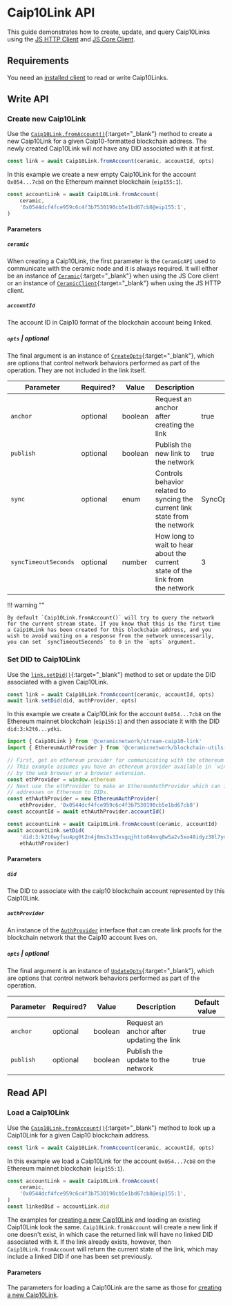 # Caip10Link API

This guide demonstrates how to create, update, and query Caip10Links using the [JS HTTP Client](../../clients/javascript/http.md) and [JS Core Client](../../clients/javascript/core.md).

## **Requirements**

You need an [installed client](../../build/installation.md) to read or write Caip10Links.

## **Write API**

### **Create new Caip10Link**

Use the [`Caip10Link.fromAccount()`](https://developers.ceramic.network/reference/typescript/classes/_ceramicnetwork_stream_caip10_link.caip10link-1.html#fromaccount){:target="_blank"} method to create a new Caip10Link for a given Caip10-formatted blockchain address. The newly created Caip10Link will *not* have any DID associated with it at first.

```javascript
const link = await Caip10Link.fromAccount(ceramic, accountId, opts)
```

In this example we create a new empty Caip10Link for the account `0x054...7cb8` on the Ethereum mainnet blockchain (`eip155:1`).

```javascript
const accountLink = await Caip10Link.fromAccount(
    ceramic,
    '0x0544dcf4fce959c6c4f3b7530190cb5e1bd67cb8@eip155:1',
)
```

#### Parameters

##### `ceramic`

When creating a Caip10Link, the first parameter is the `CeramicAPI` used to communicate with the ceramic node and it is always required. It will either be an instance of [`Ceramic`](https://developers.ceramic.network/reference/typescript/classes/_ceramicnetwork_core.ceramic.html){:target="_blank"} when using the JS Core client or an instance of [`CeramicClient`](https://developers.ceramic.network/reference/typescript/classes/_ceramicnetwork_http_client.ceramicclient.html){:target="_blank"} when using the JS HTTP client.

##### `accountId`

The account ID in Caip10 format of the blockchain account being linked.

##### `opts`  |  optional

The final argument is an instance of [`CreateOpts`](https://developers.ceramic.network/reference/typescript/interfaces/_ceramicnetwork_common.createopts-1.html){:target="_blank"}, which are options that control network behaviors performed as part of the operation.  They are not included in the link itself.

| Parameter     | Required?   | Value            | Description | Default value |
| ------------- | ----------- | ---------------- | ----------- | ----- |
| `anchor`      | optional    | boolean          | Request an anchor after creating the link | true |
| `publish`     | optional    | boolean          | Publish the new link to the network | true |
| `sync`        | optional    | enum             | Controls behavior related to syncing the current link state from the network | SyncOptions.PREFER_CACHE |
| `syncTimeoutSeconds` | optional    | number            | How long to wait to hear about the current state of the link from the network | 3 |

!!! warning ""

    By default `Caip10Link.fromAccount()` will try to query the network for the current stream state. If you know that this is the first time a Caip10Link has been created for this blockchain address, and you wish to avoid waiting on a response from the network unnecessarily, you can set `syncTimeoutSeconds` to 0 in the `opts` argument.


### **Set DID to Caip10Link**

Use the [`link.setDid()`](https://developers.ceramic.network/reference/typescript/classes/_ceramicnetwork_stream_caip10_link.caip10link-1.html#setdid){:target="_blank"} method to set or update the DID associated with a given Caip10Link.

```javascript
const link = await Caip10Link.fromAccount(ceramic, accountId, opts)
await link.setDid(did, authProvider, opts)
```

In this example we create a Caip10Link for the account `0x054...7cb8` on the Ethereum mainnet blockchain (`eip155:1`) and then associate it with the DID `did:3:k2t6...ydki`.

```javascript
import { Caip10Link } from '@ceramicnetwork/stream-caip10-link'
import { EthereumAuthProvider } from '@ceramicnetwork/blockchain-utils-linking'

// First, get an ethereum provider for communicating with the ethereum blockchain.
// This example assumes you have an ethereum provider available in `window.ethereum`, provided
// by the web browser or a browser extension.
const ethProvider = window.ethereum
// Next use the ethProvider to make an EthereumAuthProvider which can issue LinkProofs linking
// addresses on Ethereum to DIDs.
const ethAuthProvider = new EthereumAuthProvider(
    ethProvider, '0x0544dcf4fce959c6c4f3b7530190cb5e1bd67cb8')
const accountId = await ethAuthProvider.accountId()

const accountLink = await Caip10Link.fromAccount(ceramic, accountId)
await accountLink.setDid(
    'did:3:k2t6wyfsu4pg0t2n4j8ms3s33xsgqjhtto04mvq8w5a2v5xo48idyz38l7ydki',
    ethAuthProvider)
```

#### Parameters

##### `did`

The DID to associate with the caip10 blockchain account represented by this Caip10Link.

##### `authProvider`

An instance of the [`AuthProvider`](https://developers.ceramic.network/reference/typescript/interfaces/_ceramicnetwork_blockchain_utils_linking.authprovider-1.html) interface that can create link proofs for the blockchain network that the Caip10 account lives on.


##### `opts`  |  optional
The final argument is an instance of [`UpdateOpts`](https://developers.ceramic.network/reference/typescript/interfaces/_ceramicnetwork_common.updateopts-1.html){:target="_blank"}, which are options that control network behaviors performed as part of the operation.

| Parameter     | Required?   | Value            | Description | Default value |
| ------------- | ----------- | ---------------- | ----------- | ----- |
| `anchor`      | optional    | boolean          | Request an anchor after updating the link | true |
| `publish`     | optional    | boolean          | Publish the update to the network | true |


## **Read API**

### **Load a Caip10Link**

Use the [`Caip10Link.fromAccount()`](https://developers.ceramic.network/reference/typescript/classes/_ceramicnetwork_stream_caip10_link.caip10link-1.html#fromaccount){:target="_blank"} method to look up a Caip10Link for a given Caip10 blockchain address.

```javascript
const link = await Caip10Link.fromAccount(ceramic, accountId, opts)
```

In this example we load a Caip10Link for the account `0x054...7cb8` on the Ethereum mainnet blockchain (`eip155:1`).

```javascript
const accountLink = await Caip10Link.fromAccount(
    ceramic,
    '0x0544dcf4fce959c6c4f3b7530190cb5e1bd67cb8@eip155:1',
)
const linkedDid = accountLink.did
```

The examples for [creating a new Caip10Link](#create-new-caip10link) and loading an existing Caip10Link look the same. `Caip10Link.fromAccount` will create a new link if one doesn't exist, in which case the returned link will have no linked DID associated with it. If the link already exists, however, then `Caip10Link.fromAccount` will return the current state of the link, which may include a linked DID if one has been set previously.

#### Parameters

The parameters for loading a Caip10Link are the same as those for [creating a new Caip10Link](#create-new-caip10link).

</br>
</br>
</br>
